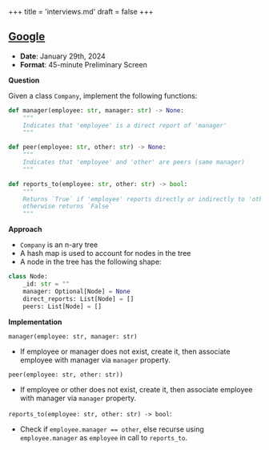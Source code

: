 +++
title = 'interviews.md'
draft = false
+++

## [**Google**](https://www.google.com)
* **Date**: January 29th, 2024
* **Format**: 45-minute Preliminary Screen

**Question**

Given a class `Company`, implement the following functions:

```python
def manager(employee: str, manager: str) -> None:
    """
    Indicates that 'employee' is a direct report of 'manager'
    """
```

```python
def peer(employee: str, other: str) -> None:
    """
    Indicates that 'employee' and 'other' are peers (same manager)
    """
```

```python
def reports_to(employee: str, other: str) -> bool:
    """
    Returns `True` if 'employee' reports directly or indirectly to 'other',
    otherwise returns `False`
    """
```

**Approach**
* `Company` is an n-ary tree
* A hash map is used to account for nodes in the tree
* A node in the tree has the following shape:

```python
class Node:
    _id: str = ""
    manager: Optional[Node] = None
    direct_reports: List[Node] = []
    peers: List[Node] = []
```

**Implementation**

`manager(employee: str, manager: str)`
* If employee or manager does not exist, create it, then associate employee with manager via `manager` property.

`peer(employee: str, other: str))`
* If employee or other does not exist, create it, then associate employee with manager via `manager` property.

`reports_to(employee: str, other: str) -> bool`:
* Check if `employee.manager == other`, else recurse using `employee.manager` as `employee` in call to `reports_to`.
